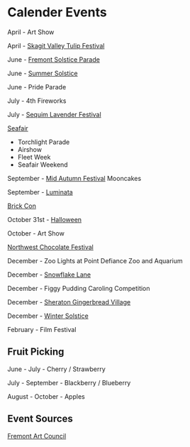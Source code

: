 # Calender Events



April - Art Show

April - [Skagit Valley Tulip Festival](https://tulipfestival.org/)

June - [Fremont Solstice Parade](https://en.wikipedia.org/wiki/Fremont_Solstice_Parade)

June - [Summer Solstice](https://en.wikipedia.org/wiki/Summer_solstice)

June - Pride Parade

July - 4th Fireworks

July - [Sequim Lavender Festival](http://www.lavenderfestival.com/)

[Seafair](https://www.seafair.org/)

- Torchlight Parade
- Airshow
- Fleet Week
- Seafair Weekend

September - [Mid Autumn Festival](https://en.wikipedia.org/wiki/Mid-Autumn_Festival) Mooncakes

September - [Luminata](https://fremontartscouncil.org/luminata/)

[Brick Con](https://brickcon.org/)

October 31st - [Halloween](https://en.wikipedia.org/wiki/Halloween)

October - Art Show

[Northwest Chocolate Festival](https://www.nwchocolate.com/)

December - Zoo Lights at Point Defiance Zoo and Aquarium

December - [Snowflake Lane](https://bellevuecollection.com/SnowflakeLane/)

December -  Figgy Pudding Caroling Competition

December - [Sheraton Gingerbread Village](https://gingerbreadvillage.org/)

December - [Winter Solstice](https://en.wikipedia.org/wiki/Winter_solstice)

February - Film Festival

## Fruit Picking

June - July - Cherry / Strawberry

July - September - Blackberry / Blueberry

August - October - Apples



## Event Sources

[Fremont Art Council](https://fremontartscouncil.org/)